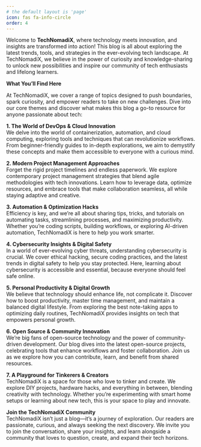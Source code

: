 ```yaml
---
# the default layout is 'page'
icon: fas fa-info-circle
order: 4
---
```


Welcome to **TechNomadiX**, where technology meets innovation, and insights are transformed into action! This blog is all about exploring the latest trends, tools, and strategies in the ever-evolving tech landscape. At TechNomadiX, we believe in the power of curiosity and knowledge-sharing to unlock new possibilities and inspire our community of tech enthusiasts and lifelong learners.

**What You’ll Find Here**

At TechNomadiX, we cover a range of topics designed to push boundaries, spark curiosity, and empower readers to take on new challenges. Dive into our core themes and discover what makes this blog a go-to resource for anyone passionate about tech:

**1. The World of DevOps & Cloud Innovation**  
We delve into the world of containerization, automation, and cloud computing, exploring tools and techniques that can revolutionize workflows. From beginner-friendly guides to in-depth explorations, we aim to demystify these concepts and make them accessible to everyone with a curious mind.

**2. Modern Project Management Approaches**  
Forget the rigid project timelines and endless paperwork. We explore contemporary project management strategies that blend agile methodologies with tech innovations. Learn how to leverage data, optimize resources, and embrace tools that make collaboration seamless, all while staying adaptive and creative.

**3. Automation & Optimization Hacks**  
Efficiency is key, and we’re all about sharing tips, tricks, and tutorials on automating tasks, streamlining processes, and maximizing productivity. Whether you’re coding scripts, building workflows, or exploring AI-driven automation, TechNomadiX is here to help you work smarter.

**4. Cybersecurity Insights & Digital Safety**  
In a world of ever-evolving cyber threats, understanding cybersecurity is crucial. We cover ethical hacking, secure coding practices, and the latest trends in digital safety to help you stay protected. Here, learning about cybersecurity is accessible and essential, because everyone should feel safe online.

**5. Personal Productivity & Digital Growth**  
We believe that technology should enhance life, not complicate it. Discover how to boost productivity, master time management, and maintain a balanced digital lifestyle. From exploring the best note-taking apps to optimizing daily routines, TechNomadiX provides insights on tech that empowers personal growth.

**6. Open Source & Community Innovation**  
We’re big fans of open-source technology and the power of community-driven development. Our blog dives into the latest open-source projects, celebrating tools that enhance workflows and foster collaboration. Join us as we explore how you can contribute, learn, and benefit from shared resources.

**7. A Playground for Tinkerers & Creators**  
TechNomadiX is a space for those who love to tinker and create. We explore DIY projects, hardware hacks, and everything in between, blending creativity with technology. Whether you’re experimenting with smart home setups or learning about new tech, this is your space to play and innovate.

**Join the TechNomadiX Community**  
TechNomadiX isn’t just a blog—it’s a journey of exploration. Our readers are passionate, curious, and always seeking the next discovery. We invite you to join the conversation, share your insights, and learn alongside a community that loves to question, create, and expand their tech horizons.
